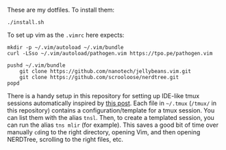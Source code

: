 These are my dotfiles. To install them:

    ./install.sh

To set up vim as the `.vimrc` here expects:

    mkdir -p ~/.vim/autoload ~/.vim/bundle
    curl -LSso ~/.vim/autoload/pathogen.vim https://tpo.pe/pathogen.vim

    pushd ~/.vim/bundle
        git clone https://github.com/nanotech/jellybeans.vim.git
        git clone https://github.com/scrooloose/nerdtree.git
    popd

There is a handy setup in this repository for setting up IDE-like tmux sessions
automatically inspired by [this post][1]. Each file in `~/.tmux` (`/tmux/` in
this repository) contains a configuration/template for a tmux session. You can
list them with the alias `tnsl`. Then, to create a templated session, you can
run the alias `tns mlir` (for example). This saves a good bit of time over
manually `cd`ing to the right directory, opening Vim, and then opening
NERDTree, scrolling to the right files, etc.

[1]: https://stackoverflow.com/a/5753059/321301
